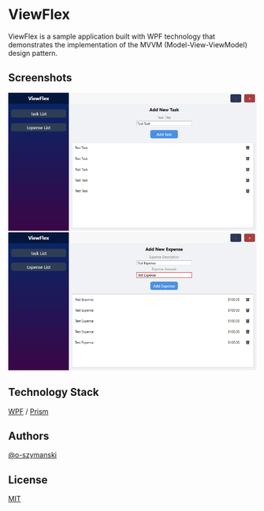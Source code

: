 # ViewFlex

ViewFlex is a sample application built with WPF technology that demonstrates the implementation of the MVVM (Model-View-ViewModel) design pattern.

## Screenshots

![ViewFlexFirstPicture](ViewFlexFirstPicture.png)
![ViewFlexSecondPicture](ViewFlexSecondPicture.png)

## Technology Stack

[WPF]() / [Prism]()

## Authors

[@o-szymanski](https://github.com/o-szymanski)

## License

[MIT](https://choosealicense.com/licenses/mit/)
